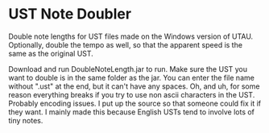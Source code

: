 # UST Note Doubler
Double note lengths for UST files made on the Windows version of UTAU.
Optionally, double the tempo as well, so that the apparent speed is the same as the original UST.

Download and run DoubleNoteLength.jar to run.  Make sure the UST you want to double is in the same folder as the jar.  You can enter the file name without ".ust" at the end, but it can't have any spaces.
Oh, and uh, for some reason everything breaks if you try to use non ascii characters in the UST.  Probably encoding issues.  I put up the source so that someone could fix it if they want.  I mainly made this because English USTs tend to involve lots of tiny notes.
